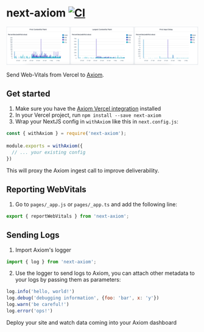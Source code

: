 # next-axiom [![CI](https://github.com/axiomhq/next-axiom/actions/workflows/ci.yml/badge.svg)](https://github.com/axiomhq/next-axiom/actions/workflows/ci.yml)

![](./web-vitals-dashboard.png)

Send Web-Vitals from Vercel to [Axiom](https://axiom.co).

## Get started

1. Make sure you have the [Axiom Vercel integration](https://www.axiom.co/vercel) installed
2. In your Vercel project, run `npm install --save next-axiom`
3. Wrap your NextJS config in `withAxiom` like this in `next.config.js`:

```js
const { withAxiom } = require('next-axiom');

module.exports = withAxiom({
  // ... your existing config
})
```

This will proxy the Axiom ingest call to improve deliverability.

## Reporting WebVitals

1. Go to `pages/_app.js` or `pages/_app.ts` and add the following line:
```js
export { reportWebVitals } from 'next-axiom';
```

## Sending Logs

1. Import Axiom's logger

```js
import { log } from 'next-axiom';
```

2. Use the logger to send logs to Axiom, you can attach
other metadata to your logs by passing them as parameters:
```js
log.info('hello, world!')
log.debug('debugging information', {foo: 'bar', x: 'y'})
log.warn('be careful!')
log.error('ops!')
```

Deploy your site and watch data coming into your Axiom dashboard
